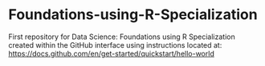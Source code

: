 # Foundations-using-R-Specialization
First repository for Data Science: Foundations using R Specialization created within the GitHub interface using instructions located at: <https://docs.github.com/en/get-started/quickstart/hello-world>
